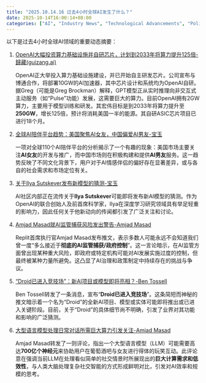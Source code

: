 ```yaml
---
title: "2025.10.14.16 过去4小时全球AI发生了什么？"
date: 2025-10-14T16:00:14+08:00
categories: ["AI", "Industry News", "Technological Advancements", "Policy & Ethics"]
---
```


以下是过去4小时全球AI领域的重要动态摘要：

1.  [OpenAI大幅投资算力基础设施并自研芯片，计划到2033年将算力提升125倍-歸藏(guizang.ai)](https://x.com/op7418/status/1977949941059518767)

    OpenAI正大举投入算力基础设施建设，并已开始自主研发芯片。公司宣布与博通合作，将部署10GW的AI加速器，其中芯片设计和系统均为OpenAI自研。据Greg（可能是Greg Brockman）解释，GPT模型正从实时推理向非交互式主动服务（如“Pulse”功能）发展，这需要巨大的算力。目前OpenAI拥有2GW算力，主要用于模型训练和研发。其宏伟目标是到2033年将算力提升至**250GW**，增长125倍，预计将消耗美国一半的能源。其自研ASIC芯片项目已进行18个月。

2.  [全球AI陪伴平台趋势：美国聚焦AI女友，中国偏爱AI男友-宝玉](https://x.com/dotey/status/1977979568444014969)

    一项对全球110个AI陪伴平台的分析揭示了一个有趣的现象：美国市场主要关注**AI女友**的开发与推广，而中国市场则在积极构建和提供**AI男友**服务。这一趋势反映了不同文化背景下，用户对于AI情感伴侣的偏好存在显著差异，或与各自的社会需求和市场定位有关。

3.  [关于Ilya Sutskever发布新模型的猜测-宝玉](https://x.com/dotey/status/1977975824973189320)

    AI社区内部正在流传关于**Ilya Sutskever**可能即将发布新AI模型的猜测。作为OpenAI的联合创始人及前首席科学家，Ilya在深度学习研究领域具有举足轻重的影响力，因此任何关于他新动向的传闻都引发了广泛关注和讨论。

4.  [Amjad Masad就AI监管捕获风险发出警告-Amjad Masad](https://x.com/amasad/status/1977968033500115341)

    Replit首席执行官Amjad Masad发布推文，表示多数人可能永远不会知道我们曾一度“多么接近于**彻底的AI监管捕获/政府控制**”。这一言论暗示，在AI监管方面曾出现某种重大风险，即政府或特定机构可能对AI发展实施过度的控制，但最终被某种力量所避免。这凸显了AI治理和政策制定中持续存在的挑战与争议。

5.  [“Droid已进入竞技场”：新AI项目或模型即将亮相？-Ben Tossell](https://x.com/bentossell/status/1977991783507259518)

    Ben Tossell转发了一条消息，宣布“**Droid已进入竞技场**”。这条简短而神秘的推文暗示着一个名为“Droid”的全新AI项目、模型或实体可能即将推出或已进入关键阶段。目前，关于“Droid”的具体细节尚不明确，引发了业界对其功能和影响的广泛猜测。

6.  [大型语言模型处理日常对话所需巨大算力引发关注-Amjad Masad](https://x.com/amasad/status/1977950690116010359)

    Amjad Masad转发了一则评论，指出一个大型语言模型（LLM）可能需要高达**700亿个神经元**来协助用户在葡萄酒吧与女友进行得体的玩笑互动。此评论意在强调当前LLM在处理看似简单的社交情景时所展现出的**巨大计算需求和低效性**，与人类大脑处理复杂社交智能的方式形成鲜明对比，引发对AI效率和规模的思考。